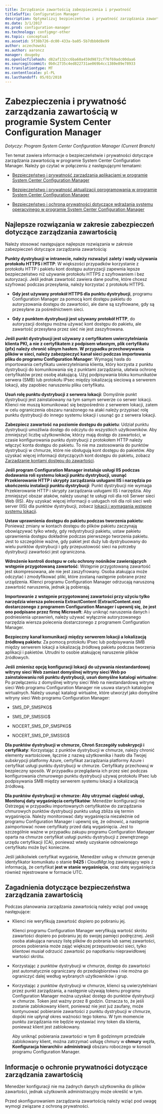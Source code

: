 ```yaml
---
title: Zarządzanie zawartością zabezpieczenia i prywatność
titleSuffix: Configuration Manager
description: Optymalizuj bezpieczeństwo i prywatność zarządzania zawartością w programie System Center Configuration Manager.
ms.date: 3/1/2017
ms.prod: configuration-manager
ms.technology: configmgr-other
ms.topic: conceptual
ms.assetid: 5f38b726-dc00-433a-ba05-5b7dbb0d8e99
author: aczechowski
ms.author: aaroncz
manager: dougeby
ms.openlocfilehash: d82af132cc6ba60a459d9872cf76f69adc00daa6
ms.sourcegitcommit: 0b0c2735c4ed822731ae069b4cc1380e89e78933
ms.translationtype: MT
ms.contentlocale: pl-PL
ms.lasthandoff: 05/03/2018
---
```

# <a name="security-and-privacy-for-content-management-for-system-center-configuration-manager"></a>Zabezpieczenia i prywatność zarządzania zawartością w programie System Center Configuration Manager

*Dotyczy: Program System Center Configuration Manager (Current Branch)*

Ten temat zawiera informacje o bezpieczeństwie i prywatności dotyczące zarządzania zawartością w programie System Center Configuration Manager. Należy go czytać w połączeniu z następującymi tematami:  

-   [Bezpieczeństwo i prywatność zarządzania aplikacjami w programie System Center Configuration Manager](../../../apps/plan-design/security-and-privacy-for-application-management.md)  

-   [Bezpieczeństwo i prywatność aktualizacji oprogramowania w programie System Center Configuration Manager](/sccm/sum/plan-design/security-and-privacy-for-software-updates)  

-   [Bezpieczeństwo i ochrona prywatności dotyczące wdrażania systemu operacyjnego w programie System Center Configuration Manager](../../../osd/plan-design/security-and-privacy-for-operating-system-deployment.md)  

##  <a name="BKMK_Security_ContentManagement"></a> Najlepsze rozwiązania w zakresie zabezpieczeń dotyczące zarządzania zawartością  
 Należy stosować następujące najlepsze rozwiązania w zakresie zabezpieczeń dotyczące zarządzania zawartością:  

 **Punkty dystrybucji w intranecie, należy rozważyć zalety i wady używania protokołu HTTPS i HTTP**: W większości przypadków korzystanie z protokołu HTTP i pakietu kont dostępu autoryzacji zapewnia lepsze bezpieczeństwo niż używanie protokołu HTTPS z szyfrowaniem i bez autoryzacji. Jeśli jednak zawartość zawiera dane poufne, które chcesz szyfrować podczas przesyłania, należy korzystać z protokołu HTTPS.  

-   **Gdy jest używany protokół HTTPS dla punktu dystrybucji**, programu Configuration Manager za pomocą kont dostępu pakietu do autoryzowania dostępu do zawartości, ale dane są szyfrowane, gdy są przesyłane za pośrednictwem sieci.  

-   **Gdy z punktem dystrybucji jest używany protokół HTTP**, do autoryzacji dostępu można używać kont dostępu do pakietu, ale zawartość przesyłana przez sieć nie jest zaszyfrowana.  


**Jeśli punkt dystrybucji jest używany z certyfikatem uwierzytelniania klienta PKI, a nie z certyfikatem z podpisem własnym, plik certyfikatu (pfx) należy chronić silnym hasłem. W przypadku przechowywania plików w sieci, należy zabezpieczyć kanał sieci podczas importowania pliku do programu Configuration Manager**: Wymagaj hasła do importowania certyfikatu uwierzytelniania klienta, który korzysta z punktu dystrybucji do komunikowania się z punktami zarządzania, ułatwia ochronę certyfikatów przez osobę atakującą. Użyj podpisywania bloku komunikatów serwera (SMB) lub protokołu IPsec między lokalizacją sieciową a serwerem lokacji, aby zapobiec naruszeniu pliku certyfikatu.  

**Usuń rolę punktu dystrybucji z serwera lokacji**: Domyślnie punkt dystrybucji jest zainstalowany na tym samym serwerze co serwer lokacji. Klienci nie muszą komunikować się bezpośrednio z serwerem lokacji, zatem w celu ograniczenia obszaru narażonego na ataki należy przypisać rolę punktu dystrybucji do innego systemu lokacji i usunąć go z serwera lokacji.  

**Zabezpiecz zawartość na poziomie dostępu do pakietu**: Udział punktu dystrybucji umożliwia dostęp do odczytu do wszystkich użytkowników. Aby zmniejszyć liczbę użytkowników, którzy mają dostęp do zawartości, w czasie konfigurowania punktu dystrybucji z protokołem HTTP należy włączyć konta dostępu do pakietu. To nie ma zastosowania do punktów dystrybucji w chmurze, które nie obsługują kont dostępu do pakietów. Aby uzyskać więcej informacji dotyczących kont dostępu do pakietu, zobacz [Zarządzanie kontami dostępu do zawartości](../../../core/plan-design/hierarchy/manage-accounts-to-access-content.md).


**Jeśli program Configuration Manager instaluje usługi IIS podczas dodawania roli systemu lokacji punktu dystrybucji, usunąć Przekierowanie HTTP i skrypty zarządzania usługami IIS i narzędzia po ukończeniu instalacji punktu dystrybucji**: Punkt dystrybucji nie wymaga Przekierowanie HTTP i skrypty zarządzania usługami IIS i narzędzia. Aby zmniejszyć obszar ataków, należy usunąć te usługi roli dla roli Serwer sieci Web (IIS).  Aby uzyskać więcej informacji o usługach roli dla roli sieci web server (IIS) dla punktów dystrybucji, zobacz [lokacji i wymagania wstępne systemu lokacji](/sccm/core/plan-design/configs/site-and-site-system-prerequisites).  

**Ustaw uprawnienia dostępu do pakietu podczas tworzenia pakietu**: Ponieważ zmiany w kontach dostępu do plików pakietu zaczynają obowiązywać tylko wtedy, gdy redystrybucji pakietu, ustaw pakietu uprawnienia dostępu dokładnie podczas pierwszego tworzenia pakietu. Jest to szczególnie ważne, gdy pakiet jest duży lub dystrybuowany do wielu punktów dystrybucji i gdy przepustowość sieci na potrzeby dystrybucji zawartości jest ograniczona.  

**Wdrożenie kontroli dostępu w celu ochrony nośników zawierających wstępnie przygotowaną zawartość**: Wstępnie przygotowaną zawartość jest skompresowana, ale nie jest zaszyfrowany. Osoba atakująca może odczytać i zmodyfikować pliki, które zostaną następnie pobrane przez urządzenia. Klienci programu Configuration Manager odrzucają naruszoną zawartość naruszenia, jednak ją pobierają.  

**Importowanie z wstępnie przygotowanej zawartości przy użyciu tylko narzędzia wiersza polecenia ExtractContent (ExtractContent.exe) dostarczonego z programem Configuration Manager i upewnij się, że jest ono podpisane przez firmę Microsoft**: Aby uniknąć naruszenia danych i podniesienia uprawnień, należy używać wyłącznie autoryzowanego narzędzia wiersza polecenia dostarczonego z programem Configuration Manager.  

**Bezpieczny kanał komunikacji między serwerem lokacji a lokalizacją źródłową pakietu**: Za pomocą protokołu IPsec lub podpisywania SMB między serwerem lokacji a lokalizacją źródłową pakietu podczas tworzenia aplikacji i pakietów. Utrudni to osobie atakującej naruszenie plików źródłowych.  

**Jeśli zmienisz opcję konfiguracji lokacji do używania niestandardowej witryny sieci Web zamiast domyślnej witryny sieci Web po zainstalowaniu roli punktu dystrybucji, usuń domyślne katalogi wirtualne**: Po przełączeniu z domyślnej witryny sieci Web na niestandardową witrynę sieci Web programu Configuration Manager nie usuwa starych katalogów wirtualnych. Należy usunąć katalogi wirtualne, które utworzył jako domyślne witryny sieci Web programu Configuration Manager:  

-   SMS_DP_SMSPKG$  

-   SMS_DP_SMSSIG$  

-   NOCERT_SMS_DP_SMSPKG$  

-   NOCERT_SMS_DP_SMSSIG$  

**Dla punktów dystrybucji w chmurze, Chroń Szczegóły subskrypcji i certyfikaty**: Korzystając z punktów dystrybucji w chmurze, należy chronić elementy wartościowe, łącznie z nazwą użytkownika i hasło dla Twojej subskrypcji platformy Azure, certyfikat zarządzania platformy Azure i certyfikat usługi punktu dystrybucji w chmurze. Certyfikaty przechowuj w bezpieczny sposób. W przypadku przeglądania ich przez sieć podczas konfigurowania chmurowego punktu dystrybucji używaj protokołu IPsec lub podpisywania SMB między serwerem systemu lokacji a lokalizacją źródłową.  

**Dla punktów dystrybucji w chmurze: Aby utrzymać ciągłość usługi, Monitoruj daty wygaśnięcia certyfikatów**: Menedżer konfiguracji nie Ostrzegaj w przypadku importowanych certyfikatów do zarządzania chmurowych punktów dystrybucji punktu usług zbliża się termin wygaśnięcia. Należy monitorować daty wygaśnięcia niezależnie od programu Configuration Manager i upewnij się, że odnowić, a następnie zaimportować nowe certyfikaty przed datą wygaśnięcia. Jest to szczególnie ważne w przypadku zakupu programu Configuration Manager oparta na chmurze certyfikat usługi punktu dystrybucji z zewnętrznego urzędu certyfikacji (CA), ponieważ wtedy uzyskanie odnowionego certyfikatu może być konieczne.  

 Jeśli jakikolwiek certyfikat wygaśnie, Menedżer usług w chmurze generuje identyfikator komunikatu o stanie **9425** i CloudMgr.log zawierający wpis z informacją, że certyfikat **jest w stanie wygaśnięcia**, oraz datę wygaśnięcia również rejestrowane w formacie UTC.  

## <a name="security-considerations-for-content-management"></a>Zagadnienia dotyczące bezpieczeństwa zarządzania zawartością  
Podczas planowania zarządzania zawartością należy wziąć pod uwagę następujące:  

-   Klienci nie weryfikują zawartość dopiero po pobraniu jej.  

     Klienci programu Configuration Manager weryfikują wartość skrótu zawartości dopiero po pobraniu jej do swojej pamięci podręcznej. Jeśli osoba atakująca naruszy listę plików do pobrania lub samej zawartości, proces pobierania może zająć większej przepustowości sieci, tylko klientowi musiał odrzucić zawartość po napotkaniu nieprawidłowej wartości skrótu.  

-   Korzystając z punktów dystrybucji w chmurze, dostęp do zawartości jest automatycznie ograniczany do przedsiębiorstwa i nie można go ograniczyć dalej według wybranych użytkowników i grup.  

-   Korzystając z punktów dystrybucji w chmurze, klienci są uwierzytelniani przez punkt zarządzania, a następnie używają tokenu programu Configuration Manager można uzyskać dostęp do punktów dystrybucji w chmurze. Token jest ważny przez 8 godzin. Oznacza to, że jeśli zostanie zablokowany klient, ponieważ nie jest już zaufany, może kontynuować pobieranie zawartości z punktu dystrybucji w chmurze, dopóki nie upłynął okres ważności tego tokenu. W tym momencie punktu zarządzania nie będzie wystawiać inny token dla klienta, ponieważ klient jest zablokowany.  

     Aby uniknąć pobierania zawartości w tym 8 godzinnym przedziale zablokowany klient, można zatrzymać usługę chmury w **chmury** węzła, **Konfiguracja hierarchii**w **administracji** obszaru roboczego w konsoli programu Configuration Manager.  

##  <a name="BKMK_Privacy_ContentManagement"></a> Informacje o ochronie prywatności dotyczące zarządzania zawartością  
 Menedżer konfiguracji nie ma żadnych danych użytkownika do plików zawartości, jednak użytkownik administracyjny może określić w tym.  

 Przed skonfigurowaniem zarządzania zawartością należy wziąć pod uwagę wymogi związane z ochroną prywatności.  
